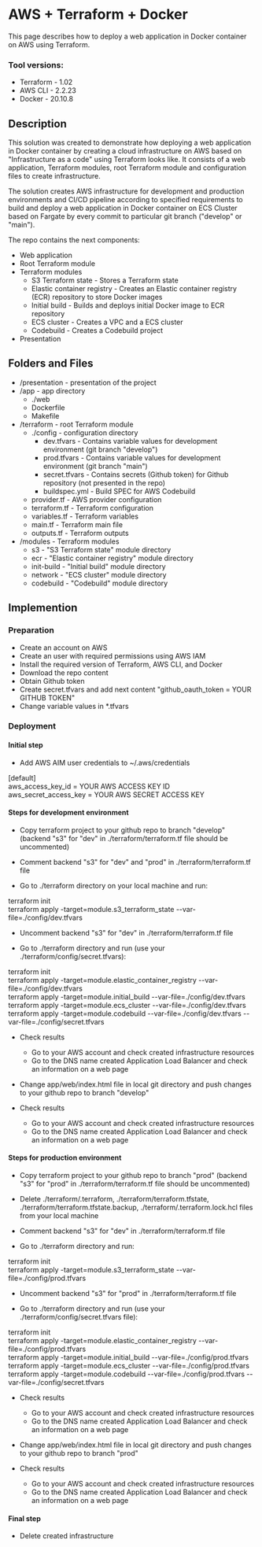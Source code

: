 # AWS + Terraform + Docker
This page describes how to deploy a web application in Docker container on AWS using Terraform. 

### Tool versions:
- Terraform - 1.02
- AWS CLI - 2.2.23
- Docker - 20.10.8

## Description
This solution was created to demonstrate how deploying a web application in Docker container by creating a cloud infrastructure on AWS based on "Infrastructure as a code" using Terraform looks like. It consists of a web application, Terraform modules, root Terraform module and configuration files to create infrastructure.

The solution creates AWS infrastructure for development and production environments and CI/CD pipeline according to specified requirements to build and deploy a web application in Docker container on ECS Cluster based on Fargate by every commit to particular git branch ("develop" or "main").

The repo contains the next components:
* Web application
* Root Terraform module
* Terraform modules
  * S3 Terraform state - Stores a Terraform state
  * Elastic container registry - Creates an Elastic container registry (ECR) repository to store Docker images
  * Initial build - Builds and deploys initial Docker image to ECR repository
  * ECS cluster - Creates a VPC and a ECS cluster
  * Codebuild - Creates a Codebuild project
* Presentation

## Folders and Files
- /presentation - presentation of the project
- /app - app directory
  - ./web
  - Dockerfile
  - Makefile
- /terraform - root Terraform module
  - ./config - configuration directory
    - dev.tfvars - Contains variable values for development environment (git branch "develop")
    - prod.tfvars - Contains variable values for development environment (git branch "main")
    - secret.tfvars - Contains secrets (Github token) for Github repository (not presented in the repo)
    - buildspec.yml - Build SPEC for AWS Codebuild
  - provider.tf - AWS provider configuration
  - terraform.tf - Terraform configuration
  - variables.tf - Terraform variables
  - main.tf - Terraform main file
  - outputs.tf - Terraform outputs
- /modules - Terraform modules
  - s3 - "S3 Terraform state" module directory
  - ecr - "Elastic container registry" module directory
  - init-build - "Initial build" module directory
  - network - "ECS cluster" module directory
  - codebuild - "Codebuild" module directory


## Implemention
### Preparation
- Create an account on AWS 
- Create an user with required permissions using AWS IAM
- Install the required version of Terraform, AWS CLI, and Docker
- Download the repo content
- Obtain Github token
- Create secret.tfvars and add next content "github_oauth_token = YOUR GITHUB TOKEN"
- Change variable values in *.tfvars

### Deployment
#### Initial step
- Add AWS AIM user credentials to ~/.aws/credentials

\[default\]  
aws_access_key_id = YOUR AWS ACCESS KEY ID  
aws_secret_access_key = YOUR AWS SECRET ACCESS KEY  

#### Steps for development environment
- Copy terraform project to your github repo to branch "develop" (backend "s3" for "dev" in ./terraform/terraform.tf file should be uncommented)

- Comment backend "s3" for "dev" and "prod" in ./terraform/terraform.tf file

- Go to ./terraform directory on your local machine and run:

terraform init  
terraform apply -target=module.s3_terraform_state --var-file=./config/dev.tfvars  

- Uncomment backend "s3" for "dev" in ./terraform/terraform.tf file

- Go to ./terraform directory and run (use your ./terraform/config/secret.tfvars):

terraform init  
terraform apply -target=module.elastic_container_registry --var-file=./config/dev.tfvars  
terraform apply -target=module.initial_build --var-file=./config/dev.tfvars  
terraform apply -target=module.ecs_cluster --var-file=./config/dev.tfvars  
terraform apply -target=module.codebuild --var-file=./config/dev.tfvars --var-file=./config/secret.tfvars  

- Check results
  - Go to your AWS account and check created infrastructure resources 
  - Go to the DNS name created Application Load Balancer and check an information on a web page

- Change app/web/index.html file in local git directory and push changes to your github repo to branch "develop"

- Check results
  - Go to your AWS account and check created infrastructure resources 
  - Go to the DNS name created Application Load Balancer and check an information on a web page

#### Steps for production environment
- Copy terraform project to your github repo to branch "prod" (backend "s3" for "prod" in ./terraform/terraform.tf file should be uncommented)

- Delete ./terraform/.terraform, ./terraform/terraform.tfstate, ./terraform/terraform.tfstate.backup, ./terraform/.terraform.lock.hcl files from your local machine

- Comment backend "s3" for "dev" in ./terraform/terraform.tf file

- Go to ./terraform directory and run:

terraform init  
terraform apply -target=module.s3_terraform_state --var-file=./config/prod.tfvars  

- Uncomment backend "s3" for "prod" in ./terraform/terraform.tf file

- Go to ./terraform directory and run (use your ./terraform/config/secret.tfvars file):

terraform init  
terraform apply -target=module.elastic_container_registry --var-file=./config/prod.tfvars  
terraform apply -target=module.initial_build --var-file=./config/prod.tfvars  
terraform apply -target=module.ecs_cluster --var-file=./config/prod.tfvars  
terraform apply -target=module.codebuild --var-file=./config/prod.tfvars --var-file=./config/secret.tfvars  

- Check results
  - Go to your AWS account and check created infrastructure resources 
  - Go to the DNS name created Application Load Balancer and check an information on a web page

- Change app/web/index.html file in local git directory and push changes to your github repo to branch "prod"

- Check results
  - Go to your AWS account and check created infrastructure resources 
  - Go to the DNS name created Application Load Balancer and check an information on a web page

#### Final step
- Delete created infrastructure
